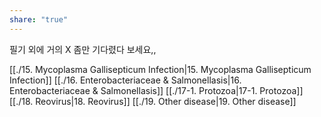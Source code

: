 ```yaml
---
share: "true"
---
```

필기 외에 거의 X
좀만 기다렸다 보세요,,

[[./15. Mycoplasma  Gallisepticum Infection|15. Mycoplasma  Gallisepticum Infection]]
[[./16. Enterobacteriaceae & Salmonellasis|16. Enterobacteriaceae & Salmonellasis]]
[[./17-1. Protozoa|17-1. Protozoa]]
[[./18. Reovirus|18. Reovirus]]
[[./19. Other disease|19. Other disease]]
